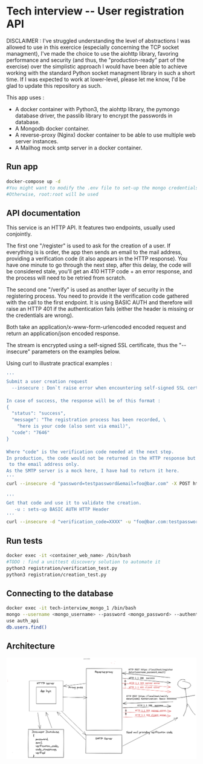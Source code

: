 # Tech interview -- User registration API

DISCLAIMER : I've struggled understanding the level of abstractions I was allowed
 to use in this exercice (especially concerning the TCP socket managment),
 I've made the choice to use the aiohttp library, favoring performance and security
(and thus, the "production-ready" part of the exercise) over the simplistic
 approach I would have been able to achieve working  with the standard Python
 socket managment library in such a short time. If I was expected to work at
lower-level, please let me know, I'd be glad to update this repository as such.

  This app uses : 
   - A docker container with Python3, the aiohttp library, the pymongo database driver,
   the passlib library to encrypt the passwords in database.
   - A Mongodb docker container.
   - A reverse-proxy (Nginx) docker container to be able to use 
   multiple web server instances.
   - A Mailhog mock smtp server in a docker container.

## Run app
```sh
docker-compose up -d
#You might want to modify the .env file to set-up the mongo credentials
#Otherwise, root:root will be used
```
## API documentation
This service is an HTTP API. It features two endpoints, usually used conjointly.

The first one "/register" is used to ask for the creation of a user.
 If everything is is order, the app then sends an email to the mail address, 
 providing a verification code (it also appears in the HTTP response). 
 You have one minute to go through the next step, after this delay, 
 the code will be considered stale, you'll get an 410 HTTP code + 
 an error response, and the process will need to be retried from scratch.

The second one "/verify" is used as another layer of security 
in the registering process. You need to provide it the verification 
code gathered with the call to the first endpoint. It is using 
BASIC AUTH and therefore will raise an HTTP 401 if the authentication 
fails (either the header is missing or the credentials are wrong).

Both take an application/x-www-form-urlencoded encoded 
request and return an application/json encoded response.

The stream is encrypted using a self-signed SSL certificate, 
thus the "--insecure" parameters on the examples below.

Using curl to illustrate practical examples :

```sh
'''
Submit a user creation request
  --insecure : Don`t raise error when encountering self-signed SSL certificates

In case of success, the response will be of this format :
{
  "status": "success",
  "message": "The registration process has been recorded, \
    "here is your code (also sent via email)",
  "code": "7646"
}

Where "code" is the verification code needed at the next step.
In production, the code would not be returned in the HTTP response but sent
 to the email address only.
As the SMTP server is a mock here, I have had to return it here.
'''
curl --insecure -d "password=testpassword&email=foo@bar.com" -X POST https://localhost/register

'''
Get that code and use it to validate the creation.
   -u : sets-up BASIC AUTH HTTP Header
'''
curl --insecure -d "verification_code=XXXX" -u "foo@bar.com:testpassword" -X POST https://localhost/verify
```
## Run tests
```sh
docker exec -it <container_web_name> /bin/bash  
#TODO : find a unittest discovery solution to automate it   
python3 registration/verification_test.py
python3 registration/creation_test.py 
```

## Connecting to the database
```sh
docker exec -it tech-interview_mongo_1 /bin/bash
mongo --username <mongo_username> --password <mongo_password> --authenticationDatabase admin
use auth_api
db.users.find()
```

## Architecture 
![plot](./assets/Architecture.png)

